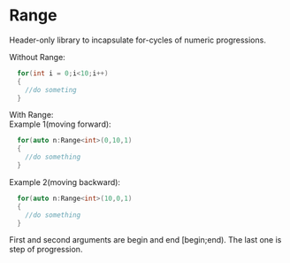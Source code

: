 # Range
Header-only library to incapsulate for-cycles of numeric progressions.

Without Range:<br>
```c++
  for(int i = 0;i<10;i++)
  {
    //do someting
  }
  ```
  
With Range:<br>
  Example 1(moving forward):<br>
  ```c++
    for(auto n:Range<int>(0,10,1)
    {
      //do something
    }
  ```
  Example 2(moving backward):<br>
  ```c++
    for(auto n:Range<int>(10,0,1)
    {
      //do something
    }
  
 ```
 
 First and second arguments are begin and end [begin;end). The last one is step of progression.
    
    
